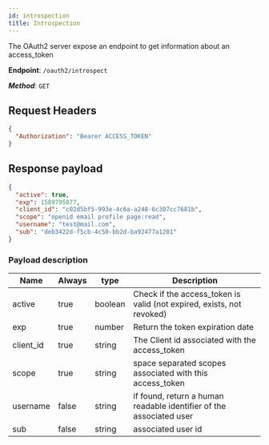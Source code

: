 ```yaml
---
id: introspection
title: Introspection
---
```


The OAuth2 server expose an endpoint to get information about an access_token

**Endpoint**: `/oauth2/introspect`

***Method***: `GET`

## Request Headers
```json
{
  "Authorization": "Bearer ACCESS_TOKEN"
}
```

## Response payload
```json
{
  "active": true,
  "exp": 1589795077,
  "client_id": "c02d5bf5-993e-4c6a-a248-6c307cc7681b",
  "scope": "openid email profile page:read",
  "username": "test@mail.com",
  "sub": "deb3422d-f5cb-4c50-bb2d-ba92477a1201"
}
```

### Payload description

| Name      | Always | type    | Description                                                         |
|-----------|--------|---------|---------------------------------------------------------------------|
| active    | true   | boolean | Check if the access_token is valid (not expired, exists, not revoked)                    |
| exp       | true   | number  | Return the token expiration date                                    |
| client_id | true   | string  | The Client id associated with the access_token                      |
| scope     | true   | string  | space separated scopes associated with this access_token            |
| username  | false  | string  | if found, return a human readable identifier of the associated user |
| sub       | false  | string  | associated user id                                                  |
